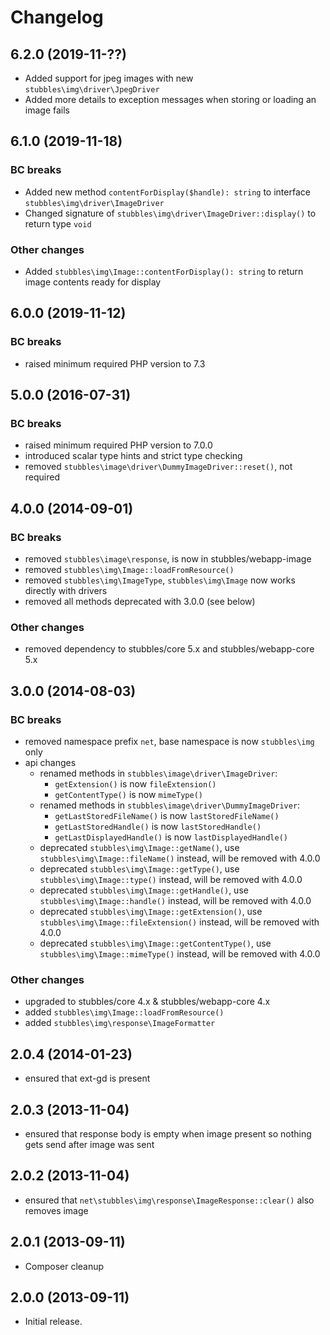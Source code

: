 # Changelog

## 6.2.0 (2019-11-??)

* Added support for jpeg images with new `stubbles\img\driver\JpegDriver`
* Added more details to exception messages when storing or loading an image fails

## 6.1.0 (2019-11-18)

### BC breaks

* Added new method `contentForDisplay($handle): string` to interface `stubbles\img\driver\ImageDriver`
* Changed signature of `stubbles\img\driver\ImageDriver::display()` to return type `void`

### Other changes

* Added `stubbles\img\Image::contentForDisplay(): string` to return image contents ready for display

## 6.0.0 (2019-11-12)

### BC breaks

* raised minimum required PHP version to 7.3

## 5.0.0 (2016-07-31)

### BC breaks

* raised minimum required PHP version to 7.0.0
* introduced scalar type hints and strict type checking
* removed `stubbles\image\driver\DummyImageDriver::reset()`, not required

## 4.0.0 (2014-09-01)

### BC breaks

* removed `stubbles\image\response`, is now in stubbles/webapp-image
* removed `stubbles\img\Image::loadFromResource()`
* removed `stubbles\img\ImageType`, `stubbles\img\Image` now works directly with drivers
* removed all methods deprecated with 3.0.0 (see below)

### Other changes

* removed dependency to stubbles/core 5.x and stubbles/webapp-core 5.x

## 3.0.0 (2014-08-03)

### BC breaks

* removed namespace prefix `net`, base namespace is now `stubbles\img` only
* api changes
  * renamed methods in `stubbles\image\driver\ImageDriver`:
    * `getExtension()` is now `fileExtension()`
    * `getContentType()` is now `mimeType()`
  * renamed methods in `stubbles\image\driver\DummyImageDriver`:
    * `getLastStoredFileName()` is now `lastStoredFileName()`
    * `getLastStoredHandle()` is now `lastStoredHandle()`
    * `getLastDisplayedHandle()` is now `lastDisplayedHandle()`
  * deprecated `stubbles\img\Image::getName()`, use `stubbles\img\Image::fileName()` instead, will be removed with 4.0.0
  * deprecated `stubbles\img\Image::getType()`, use `stubbles\img\Image::type()` instead, will be removed with 4.0.0
  * deprecated `stubbles\img\Image::getHandle()`, use `stubbles\img\Image::handle()` instead, will be removed with 4.0.0
  * deprecated `stubbles\img\Image::getExtension()`, use `stubbles\img\Image::fileExtension()` instead, will be removed with 4.0.0
  * deprecated `stubbles\img\Image::getContentType()`, use `stubbles\img\Image::mimeType()` instead, will be removed with 4.0.0

### Other changes

* upgraded to stubbles/core 4.x & stubbles/webapp-core 4.x
* added `stubbles\img\Image::loadFromResource()`
* added `stubbles\img\response\ImageFormatter`

## 2.0.4 (2014-01-23)

* ensured that ext-gd is present

## 2.0.3 (2013-11-04)

* ensured that response body is empty when image present so nothing gets send after image was sent

## 2.0.2 (2013-11-04)

* ensured that `net\stubbles\img\response\ImageResponse::clear()` also removes image

## 2.0.1 (2013-09-11)

* Composer cleanup

## 2.0.0 (2013-09-11)

* Initial release.
